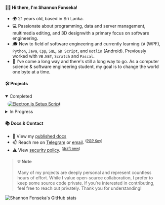 #### 👋🏼 Hi there, I'm Shannon Fonseka!
- 🌍 21 years old, based in Sri Lanka.
- 💻 Passionate about programming, data and server management, multimedia editing, and 3D designwith a primary focus on software engineering.
- 🎓 New to field of software engineering and currently learning `C#` (WPF), `Python`, `Java`, `Cpp`, `SQL`, `GD Script`, and `Kotlin` (Android). Previously worked with `VB.NET`, `Scratch` and `Pascal`.
- 🎯 I've come a long way and there's still a long way to go. As a computer science & software engineering student, my goal is to change the world one byte at a time.

#### 🛠️ Projects
<!-- Completed Projects -->
<details open>
<summary><bold>Completed</bold></summary>
<div style="display: grid; grid-template-columns: 1fr; gap: 16px; padding: 8px;">
  <a href="https://github.com/fonseware/electronjs-setup/">
    <img src="https://github-readme-stats.vercel.app/api/pin/?username=fonseware&repo=electronjs-setup&theme=transparent" alt="Electron.js Setup Script" style="border-radius: 8px; box-shadow: 0 2px 4px rgba(0,0,0,0.1);">
  </a>
</div>
</details>

<!-- In Progress Projects -->
<details close>
<summary><bold>  In Progress</bold></summary>
<div style="display: grid; grid-template-columns: repeat(3, 1fr); gap: 16px; padding: 8px;">
  <a href="https://github.com/fonseware/focusbar">
    <img src="https://github-readme-stats.vercel.app/api/pin/?username=fonseware&repo=focusbar&theme=transparent" alt="FocusBar" style="border-radius: 8px; box-shadow: 0 2px 4px rgba(0,0,0,0.1);">
  </a>
  <a href="https://github.com/fonseware/vendere">
    <img src="https://github-readme-stats.vercel.app/api/pin/?username=fonseware&repo=vendere&theme=transparent" alt="Vendere" style="border-radius: 8px; box-shadow: 0 2px 4px rgba(0,0,0,0.1);">
  </a>
  <a href="https://github.com/fonseware/vauhltdesktop">
    <img src="https://github-readme-stats.vercel.app/api/pin/?username=fonseware&repo=vauhltdesktop&theme=transparent" alt="Vauhlt for PC" style="border-radius: 8px; box-shadow: 0 2px 4px rgba(0,0,0,0.1);">
  </a>
</div>
</details>

#### 📚 Docs & Contact
- 📄 View my [published docs](https://github.com/shannonfonseka/shannonfonseka/blob/main/docs/readme.md)
- 📫 Reach me on [Telegram](https://t.me/shannonf0nseka) or [email](mailto:hello.shannonfonseka@proton.me). <sup> ([PGP Key](https://raw.githubusercontent.com/shannonfonseka/shannonfonseka/refs/heads/main/pgp/0x74A52B0D-pub.asc)) </sup>
- ⚠️ View [security policy](https://github.com/shannonfonseka/shannonfonseka/security/policy). <sup>([draft new](https://github.com/shannonfonseka/shannonfonseka/security/advisories/new))</sup>

> #### 💡 Note
> Many of my projects are deeply personal and represent countless hours of effort. While I value open-source collaboration, I prefer to keep some source code private. If you’re interested in contributing, feel free to reach out privately. Thank you for understanding!

![Shannon Fonseka's GitHub stats](https://github-readme-stats.vercel.app/api?username=shannonfonseka&show_icons=true&theme=transparent)
